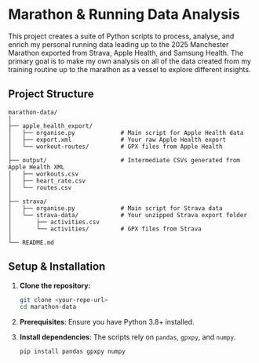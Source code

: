 # Marathon & Running Data Analysis

This project creates a suite of Python scripts to process, analyse, and enrich my personal running data leading up to the 2025 Manchester Marathon exported from Strava, Apple Health, and Samsung Health. The primary goal is to make my own analysis on all of the data created from my training routine up to the marathon as a vessel to explore different insights.

## Project Structure

```
marathon-data/
│
├── apple_health_export/
│   ├── organise.py             # Main script for Apple Health data
│   ├── export.xml              # Your raw Apple Health export
│   └── workout-routes/         # GPX files from Apple Health
│
├── output/                     # Intermediate CSVs generated from Apple Health XML
│   ├── workouts.csv
│   ├── heart_rate.csv
│   └── routes.csv
│
├── strava/
│   ├── organise.py             # Main script for Strava data
│   └── strava-data/            # Your unzipped Strava export folder
│       ├── activities.csv
│       └── activities/         # GPX files from Strava
│
└── README.md
```

## Setup & Installation

1.  **Clone the repository:**
    ```bash
    git clone <your-repo-url>
    cd marathon-data
    ```

2.  **Prerequisites**: Ensure you have Python 3.8+ installed.

3.  **Install dependencies**: The scripts rely on `pandas`, `gpxpy`, and `numpy`.
    ```bash
    pip install pandas gpxpy numpy
    ```